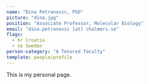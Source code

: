 ```yaml
---
name: "Dina Petranovic, PhD"
picture: "dina.jpg"
position: "Associate Professor, Molecular Biology"
email: "dina.petranovic [at] chalmers.se"
flags:
  - hr Croatia
  - se Sweden
person-category: "A Tenured faculty"
template: people/profile
---
```

This is my personal page.
